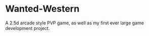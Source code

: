 # Wanted-Western
A 2.5d arcade style PVP game, as well as my first ever large game development project.
